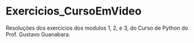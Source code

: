 # Exercicios_CursoEmVideo
Resoluções dos exercicios dos modulos 1, 2, e 3, do Curso de Python do Prof. Gustavo Guanabara.
